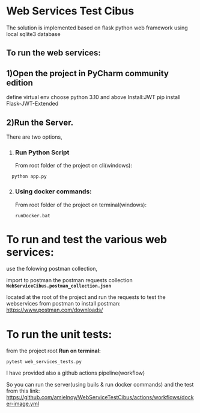# Web Services Test Cibus

The solution is implemented based on flask python web framework
using local sqlite3 database

## To run the web services:

## 1)Open the project in PyCharm community edition
  define virtual env
  choose python 3.10 and above
  Install:JWT
pip install Flask-JWT-Extended
## 2)Run the Server.

There are two options,

1. ###   Run Python Script
    From root folder of the project on cli(windows):
    
`  python app.py`
  
2. ###   Using docker commands:

    From root folder of the project on terminal(windows):
    
    `runDocker.bat`

# **To run and test the various web services:**

use the folowing postman collection,

import to postman the postman requests collection
**`WebServiceCibus.postman_collection.json`**

located at the root of the project
and run the requests to test the webservices
from postman
to install postman:
https://www.postman.com/downloads/
# **To run the unit tests:**

from the project root
**Run on terminal:**

`pytest web_services_tests.py`

I have provided also a github actions 
pipeline(workflow)

So you can run the server(using buils & run docker commands)
and the test
from this link:
https://github.com/amielnoy/WebServiceTestCibus/actions/workflows/docker-image.yml
